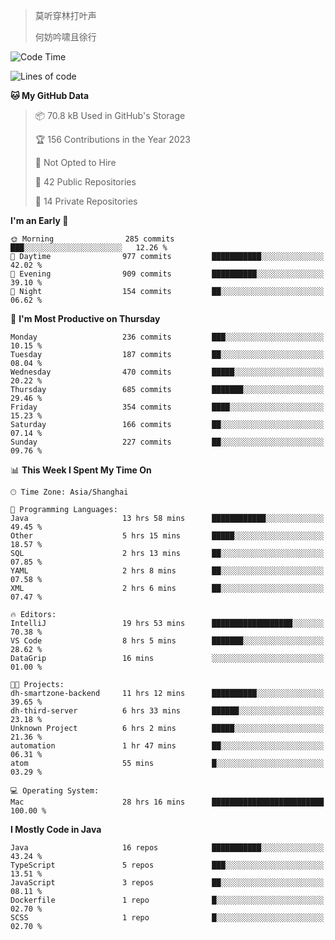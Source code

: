 > 莫听穿林打叶声
> 
> 何妨吟啸且徐行

<!-- ![Github Stats](https://github-readme-stats.vercel.app/api?username=catch6&count_private=true&show_icons=true&theme=gruvbox) -->

<!-- ![Top Langs](https://github-readme-stats.vercel.app/api/top-langs/?username=catch6&layout=compact) -->

<!--START_SECTION:waka-->
![Code Time](http://img.shields.io/badge/Code%20Time-40%20hrs%2041%20mins-blue)

![Lines of code](https://img.shields.io/badge/From%20Hello%20World%20I%27ve%20Written-9.3%20million%20lines%20of%20code-blue)

**🐱 My GitHub Data** 

> 📦 70.8 kB Used in GitHub's Storage 
 > 
> 🏆 156 Contributions in the Year 2023
 > 
> 🚫 Not Opted to Hire
 > 
> 📜 42 Public Repositories 
 > 
> 🔑 14 Private Repositories 
 > 
**I'm an Early 🐤** 

```text
🌞 Morning                285 commits         ███░░░░░░░░░░░░░░░░░░░░░░   12.26 % 
🌆 Daytime                977 commits         ███████████░░░░░░░░░░░░░░   42.02 % 
🌃 Evening                909 commits         ██████████░░░░░░░░░░░░░░░   39.10 % 
🌙 Night                  154 commits         ██░░░░░░░░░░░░░░░░░░░░░░░   06.62 % 
```
📅 **I'm Most Productive on Thursday** 

```text
Monday                   236 commits         ███░░░░░░░░░░░░░░░░░░░░░░   10.15 % 
Tuesday                  187 commits         ██░░░░░░░░░░░░░░░░░░░░░░░   08.04 % 
Wednesday                470 commits         █████░░░░░░░░░░░░░░░░░░░░   20.22 % 
Thursday                 685 commits         ███████░░░░░░░░░░░░░░░░░░   29.46 % 
Friday                   354 commits         ████░░░░░░░░░░░░░░░░░░░░░   15.23 % 
Saturday                 166 commits         ██░░░░░░░░░░░░░░░░░░░░░░░   07.14 % 
Sunday                   227 commits         ██░░░░░░░░░░░░░░░░░░░░░░░   09.76 % 
```


📊 **This Week I Spent My Time On** 

```text
🕑︎ Time Zone: Asia/Shanghai

💬 Programming Languages: 
Java                     13 hrs 58 mins      ████████████░░░░░░░░░░░░░   49.45 % 
Other                    5 hrs 15 mins       █████░░░░░░░░░░░░░░░░░░░░   18.57 % 
SQL                      2 hrs 13 mins       ██░░░░░░░░░░░░░░░░░░░░░░░   07.85 % 
YAML                     2 hrs 8 mins        ██░░░░░░░░░░░░░░░░░░░░░░░   07.58 % 
XML                      2 hrs 6 mins        ██░░░░░░░░░░░░░░░░░░░░░░░   07.47 % 

🔥 Editors: 
IntelliJ                 19 hrs 53 mins      ██████████████████░░░░░░░   70.38 % 
VS Code                  8 hrs 5 mins        ███████░░░░░░░░░░░░░░░░░░   28.62 % 
DataGrip                 16 mins             ░░░░░░░░░░░░░░░░░░░░░░░░░   01.00 % 

🐱‍💻 Projects: 
dh-smartzone-backend     11 hrs 12 mins      ██████████░░░░░░░░░░░░░░░   39.65 % 
dh-third-server          6 hrs 33 mins       ██████░░░░░░░░░░░░░░░░░░░   23.18 % 
Unknown Project          6 hrs 2 mins        █████░░░░░░░░░░░░░░░░░░░░   21.36 % 
automation               1 hr 47 mins        ██░░░░░░░░░░░░░░░░░░░░░░░   06.31 % 
atom                     55 mins             █░░░░░░░░░░░░░░░░░░░░░░░░   03.29 % 

💻 Operating System: 
Mac                      28 hrs 16 mins      █████████████████████████   100.00 % 
```

**I Mostly Code in Java** 

```text
Java                     16 repos            ███████████░░░░░░░░░░░░░░   43.24 % 
TypeScript               5 repos             ███░░░░░░░░░░░░░░░░░░░░░░   13.51 % 
JavaScript               3 repos             ██░░░░░░░░░░░░░░░░░░░░░░░   08.11 % 
Dockerfile               1 repo              █░░░░░░░░░░░░░░░░░░░░░░░░   02.70 % 
SCSS                     1 repo              █░░░░░░░░░░░░░░░░░░░░░░░░   02.70 % 
```




<!--END_SECTION:waka-->

